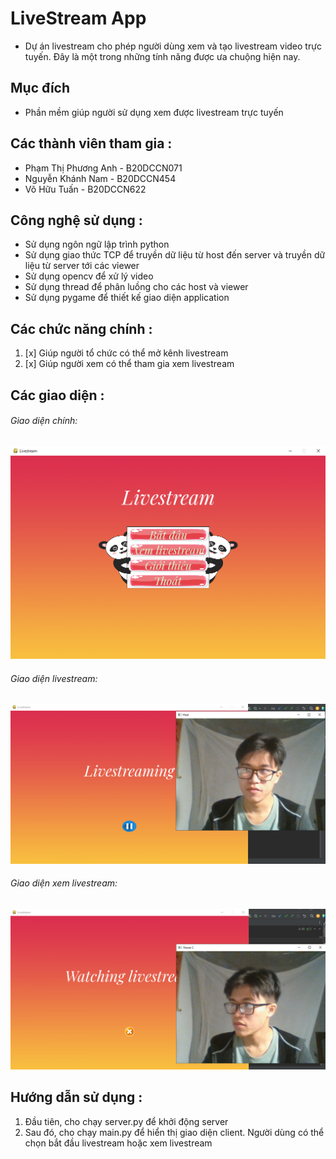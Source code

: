 # **LiveStream App**

+ Dự án livestream cho phép người dùng xem và tạo livestream video trực tuyến. Đây là một trong những tính năng được ưa chuộng hiện nay.

## Mục đích

+ Phần mềm giúp người sử dụng xem được livestream trực tuyến

## Các thành viên tham gia :

* Phạm Thị Phương Anh - B20DCCN071
* Nguyễn Khánh Nam - B20DCCN454
* Võ Hữu Tuấn - B20DCCN622

## Công nghệ sử dụng :

+ Sử dụng ngôn ngữ lập trình python
+ Sử dụng giao thức TCP để truyền dữ liệu từ host đến server và truyền dữ liệu từ server tới các vỉewer
+ Sử dụng opencv để xử lý video
+ Sử dụng thread để phân luồng cho các host và viewer
+ Sử dụng pygame để thiết kế giao diện application

## Các chức năng chính :

1. [x] Giúp người tổ chức có thể mở kênh livestream
2. [x] Giúp người xem có thể tham gia xem livestream

## Các giao diện :

###### Giao diện chính:
![img.png](images.readme/img.png)

###### Giao diện livestream:
![img_1.png](images.readme/img_1.png)

###### Giao diện xem livestream:
![img_2.png](images.readme/img_2.png)

## Hướng dẫn sử dụng :

1. Đầu tiên, cho chạy server.py để khởi động server
2. Sau đó, cho chạy main.py để hiển thị giao diện client. Người dùng có thể chọn bắt đầu livestream hoặc xem livestream

